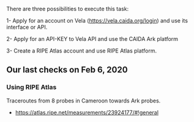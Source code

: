 
There are three possibilities to execute this task:

1- Apply for an account on Vela (https://vela.caida.org/login) and use its interface or API.

2- Apply for an API-KEY to Vela API and use the CAIDA Ark platform

3- Create a RIPE Atlas account and use RIPE Atlas platform.



## Our last checks on Feb 6, 2020

### Using RIPE Atlas

Traceroutes from 8 probes in Cameroon towards Ark probes. 
* https://atlas.ripe.net/measurements/23924177/#!general
